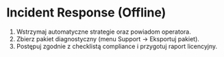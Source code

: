 # Incident Response (Offline)

1. Wstrzymaj automatyczne strategie oraz powiadom operatora.
2. Zbierz pakiet diagnostyczny (menu Support → Eksportuj pakiet).
3. Postępuj zgodnie z checklistą compliance i przygotuj raport licencyjny.
